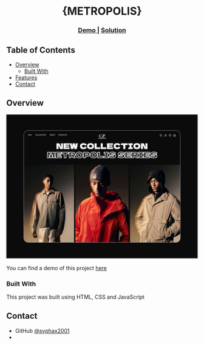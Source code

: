   
<h1 align="center">{METROPOLIS}</h1>

 

<div align="center">
  <h3>
    <a href="https://syphax2001.github.io/Metropolis/">
      Demo
    </a>
    <span> | </span>
    <a href="https://github.com/syphax2001/Metropolis">
      Solution
    </a>     
  </h3>
</div>
<!-- TABLE OF CONTENTS -->

## Table of Contents

- [Overview](#overview)
  - [Built With](#built-with)
- [Features](#features)
- [Contact](#contact)

<!-- OVERVIEW -->

## Overview

![screenshot](https://github.com/syphax2001/Metropolis/blob/main/assets/website.png)

 
You can find a demo of this project [here](https://github.com/syphax2001/Metropolis)


### Built With

<!-- This section should list any major frameworks that you built your project using. Here are a few examples.-->

This project was built using HTML, CSS and JavaScript

 

## Contact

- GitHub [@syphax2001](https://github.com/syphax2001)
- 

 
